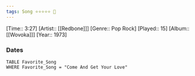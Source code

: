 ```yaml
---
tags: Song ⭐⭐⭐⭐⭐ 💛
---
```

[Time:: 3:27]
[Artist:: [[Redbone]]]
[Genre:: Pop Rock]
[Played:: 15]
[Album:: [[Wovoka]]]
[Year:: 1973]
### Dates
````dataview
TABLE Favorite_Song
WHERE Favorite_Song = "Come And Get Your Love"
````